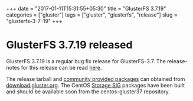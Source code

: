 +++
date = "2017-01-11T15:31:55+05:30"
title = "GlusterFS 3.7.19"
categories = ["gluster"]
tags = ["gluster", "glusterfs", "release"]
slug = "glusterfs-3-7-19"
+++

# GlusterFS 3.7.19 released

GlusterFS 3.7.19 is a regular bug fix release for GlusterFS-3.7. The release-notes for this release can be read [here][1].

The release tarball and [community provided packages][2] can obtained from [download.gluster.org][3]. The CentOS [Storage SIG][4] packages have been built and should be available soon from the centos-gluster37 repository.

[1]: https://github.com/gluster/glusterfs/blob/release-3.7/doc/release-notes/3.7.18.md
[2]: https://gluster.readthedocs.io/en/latest/Install-Guide/Community_Packages/
[3]: https://download.gluster.org/pub/gluster/glusterfs/3.7/3.7.18/
[4]: https://wiki.centos.org/SpecialInterestGroup/Storage
